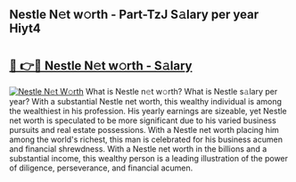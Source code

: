 ## Nestle N𝚎t w𝚘rth - Part-TzJ S𝚊lary per year Hiyt4

# <h2><a href="http://gc4eg0p.nevu.top/?p=Nestle">🔗 👉🔴 Nestle N𝚎t w𝚘rth - S𝚊lary</a></h2>

[![Nestle N𝚎t W𝚘rth](https://i.imgur.com/Oavwk0R.jpeg)](http://gc4eg0p.nevu.top/?p=Nestle)
What is Nestle n𝚎t w𝚘rth? What is Nestle s𝚊lary per year?
With a substantial Nestle net worth, this wealthy individual is among the wealthiest in his profession. His yearly earnings are sizeable, yet Nestle net worth is speculated to be more significant due to his varied business pursuits and real estate possessions. With a Nestle net worth placing him among the world's richest, this man is celebrated for his business acumen and financial shrewdness. With a Nestle net worth in the billions and a substantial income, this wealthy person is a leading illustration of the power of diligence, perseverance, and financial acumen.
